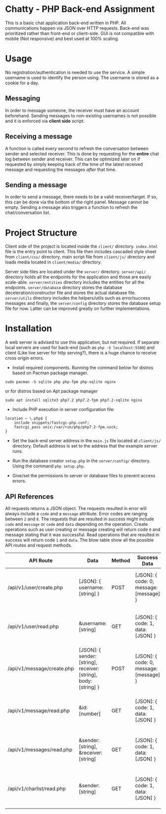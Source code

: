 # Chatty - PHP Back-end Assignment
This is a basic chat application back-end written in PHP. All communications happen via JSON over HTTP requests. Back-end was prioritized rather than front-end or client-side. GUI is not compatible with mobile (Not responsive) and best used at 100% scaling.

# Usage

No registration/authentication is needed to use the service. A simple username is used to identify the person using. The username is stored as a cookie for a day.

## Messaging

In order to message someone, the receiver must have an account beforehand. Sending messages to non-existing usernames is not possible and it is enforced via **client side** script.

## Receiving a message

A function is called every second to refresh the conversation between sender and selected receiver. This is done by requesting for the **entire** chat log between sender and receiver. This can be optimized later on if requested by simply keeping track of the time of the latest received message and requesting the messages *after* that time.

## Sending a message

In order to send a message, there needs to be a valid receiver/target. If so, this can be done via the bottom of the right panel. Message cannot be empty. Sending a message also triggers a function to refresh the chat/conversation list.

# Project Structure

Client side of the project is located inside the `client/` directory. `index.html` file is the entry point to client. This file then includes cascaded style sheet from `client/css/` directory, main script file from `client/js/` directory and loads media located in `client/media/` directory.

Server side files are located under the `server/` directory. `server/api/` directory holds all the endpoints for the application and those are easily scale-able. `server/entities` directory includes the entities for all the endpoints. `server/database` directory stores the database deceleration/constructor file and stores the actual database file. `server/utils` directory includes the helpers/utils such as error/success messages and finally, the `server/config` directory stores the database setup file for now. Latter can be improved greatly on further implementations.

# Installation

 A web server is advised to use this application, but not required. If separate local servers are used for back-end (such as `php -S localhost:5500`) and client (Like live server for http serving?), there is a huge chance to receive cross origin errors. 

* Install required components. Running the command below for distros based on Pacman package manager.
```
sudo pacman -S sqlite php php-fpm php-sqlite nginx
```
or for distros based on Apt package manager
```
sudo apt install sqlite3 php7.2 php7.2-fpm php7.2-sqlite nginx
```

* Include PHP execution in server configuration file:
```
location ~ \.php$ {
	include snippets/fastcgi-php.conf;
	fastcgi_pass unix:/var/run/php/php7.2-fpm.sock;
}
```

* Set the back-end server address in the `main.js` file located at `client/js/` directory. Default address is set to the address that the example server runs.

* Run the database creator `setup.php` in the `server/config/` directory. Using the command `php setup.php`.

* Give/set the permissions to server or database files to prevent access errors.

## API References

All requests returns a JSON object. The requests resulted in error will always include a `code` and a `message` attribute. Error codes are ranging between `2` and `8`. The requests that are resulted in success might include `code` and `message` or `code` and `data` depending on the operation. Create operations such as user creating or message creating will return code `0` and message stating that it was successful. Read operations that are resulted in success will return code `1` and `data`. The blow table show all the possible API routes and request methods.


| API Route | Data| Method | Success Data | Fail Data |
|-----------|-----|--------|--------------|-----------|
| /api/v1/user/create.php | [JSON]: { username: [string] }| POST | [JSON]: { code: 0, message: [message] } | [JSON Object]: {   code: 2-8,   message: [message] } |
| /api/v1/user/read.php | &username: [string]| GET | [JSON]: { code: 1, data: [JSON] } | [JSON Object]: {   code: 2-8,   message: [message] } |
| /api/v1/message/create.php | [JSON]: { sender: [string], receiver: [string], body: [string] }| POST | [JSON]: { code: 0, message: [message] } | [JSON Object]: {   code: 2-8,   message: [messsage]
| /api/v1/message/read.php | &id: [number]| GET | [JSON]: { code: 1, data: [JSON] } | [JSON Object]: {   code: 2-8,   message: [message] } |age] } |
| /api/v1/messages/read.php | &sender: [string], &receiver: [string]| GET | [JSON]: { code: 1, data: [JSON] } | [JSON Object]: {   code: 2-8,   message: [message] } |age] } |
| /api/v1/charlist/read.php | &sender: [string]| GET | [JSON]: { code: 1, data: [JSON] } | [JSON Object]: {   code: 2-8,   message: [message] } |age] } |
